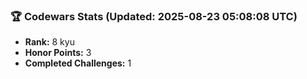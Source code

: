 ### 🏆 Codewars Stats (Updated: 2025-08-23 05:08:08 UTC)

- **Rank:** 8 kyu
- **Honor Points:** 3
- **Completed Challenges:** 1
